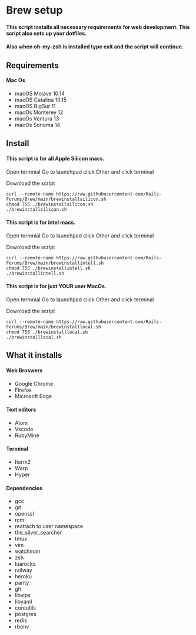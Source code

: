 # Brew setup
#### This script installs all necessary requirements for web development. This script also sets up your dotfiles.
#### Also when oh-my-zsh is installed type exit and the script will continue.

## Requirements
#### Mac Os
* macOS Mojave 10.14
* macOS Catalina 10.15
* macOS BigSur 11 
* macOs Monterey 12
* macOs Ventura 13
* macOs Sonoma 14

## Install
#### This script is for all Apple Silicon macs.
Open termnial
Go to launchpad click Other and click terminal

Download the script
```
curl --remote-name https://raw.githubusercontent.com/Rails-Forums/Brew/main/brewinstallsilicon.sh
chmod 755 ./brewinstallsilicon.sh
./brewinstallsilicon.sh
```
#### This script is for intel macs.
Open termnial
Go to launchpad click Other and click terminal

Download the script
```
curl --remote-name https://raw.githubusercontent.com/Rails-Forums/Brew/main/brewinstallintell.sh
chmod 755 ./brewinstallintell.sh
./brewinstallintell.sh
```
#### This script is for just YOUR user MacOs.
Open termnial
Go to launchpad click Other and click terminal

Download the script
```
curl --remote-name https://raw.githubusercontent.com/Rails-Forums/Brew/main/brewinstalllocal.sh
chmod 755 ./brewinstalllocal.sh
./brewinstalllocal.sh
```

## What it installs
#### Web Broswers
*  Google Chrome
*  Firefox
*  Microsoft Edge

#### Text editors
* Atom
* Vscode
* RubyMine

#### Terminal
* Iterm2
* Warp
* Hyper

#### Dependencies
* gcc
* git
* openssl
* rcm
* reattach to user namespace
* the_silver_searcher
* tmux
* vim
* watchman
* zsh
* luarocks
* railway
* heroku
* parity
* gh
* libvips
* libyaml
* coreutils
* postgres
* redis
* rbenv
